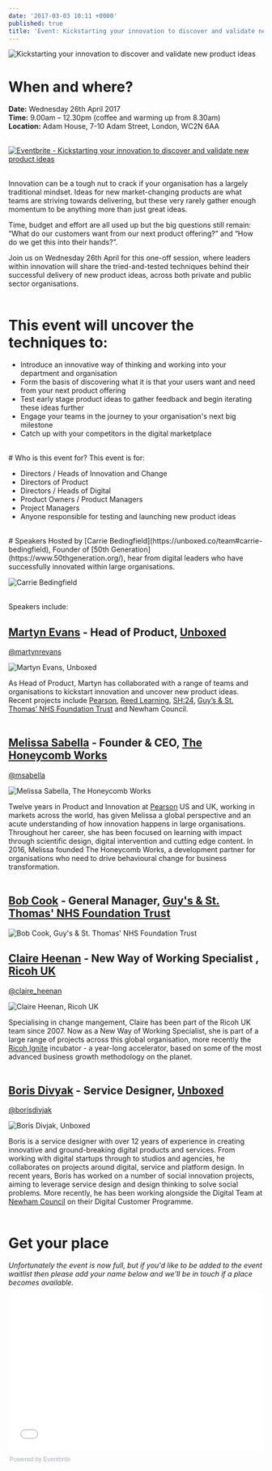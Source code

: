 ```yaml
---
date: '2017-03-03 10:11 +0000'
published: true
title: 'Event: Kickstarting your innovation to discover and validate new product ideas'
---
```

![Kickstarting your innovation to discover and validate new product ideas](https://s3-eu-west-1.amazonaws.com/unboxed-web-image-uploader/65d2655dd013a8bd49d116b39a7676e6.PNG)

# When and where?
<b>Date:</b> Wednesday 26th April 2017<br/>
<b>Time:</b> 9.00am – 12.30pm (coffee and warming up from 8.30am)<br/>
<b>Location:</b> Adam House, 7-10 Adam Street, London, WC2N 6AA<br/>
<br/>

<a href="https://www.eventbrite.co.uk/e/kickstarting-your-innovation-to-discover-and-validate-new-product-ideas-tickets-32328835417?ref=ebtn" target="_blank"><img src="https://www.eventbrite.co.uk/custombutton?eid=32328835417" alt="Eventbrite - Kickstarting your innovation to discover and validate new product ideas" /></a>

<br/>
Innovation can be a tough nut to crack if your organisation has a largely traditional mindset. Ideas for new market-changing products are what teams are striving towards delivering, but these very rarely gather enough momentum to be anything more than just great ideas.<br/>

Time, budget and effort are all used up but the big questions still remain: “What do our customers want from our next product offering?” and “How do we get this into their hands?”.<br/>

Join us on Wednesday 26th April for this one-off session, where leaders within innovation will share the tried-and-tested techniques behind their successful delivery of new product ideas, across both private and public sector organisations.<br/>
<br/>

# This event will uncover the techniques to:<br/>

- Introduce an innovative way of thinking and working into your department and organisation
- Form the basis of discovering what it is that your users want and need from your next product offering
- Test early stage product ideas to gather feedback and begin iterating these ideas further
- Engage your teams in the journey to your organisation's next big milestone
- Catch up with your competitors in the digital marketplace

<br/>
# Who is this event for?
This event is for:<br/>

- Directors / Heads of Innovation and Change
- Directors of Product
- Directors / Heads of Digital
- Product Owners / Product Managers
- Project Managers
- Anyone responsible for testing and launching new product ideas

<br/>
# Speakers
Hosted by [Carrie Bedingfield](https://unboxed.co/team#carrie-bedingfield), Founder of [50th Generation](https://www.50thgeneration.org/), hear from digital leaders who have successfully innovated within large organisations.<br/>

![Carrie Bedingfield](https://s3-eu-west-1.amazonaws.com/unboxed-web-image-uploader/fdab3d278f5d498aad8dc1005a47e1a9.PNG)

<br/>
Speakers include:<br/>

## [Martyn Evans](https://unboxed.co/team#martyn-evans) - Head of Product, [Unboxed](https://www.unboxe.co)<br/>
[@martynrevans](https://twitter.com/martynrevans)<br/>

![Martyn Evans, Unboxed](https://s3-eu-west-1.amazonaws.com/unboxed-web-image-uploader/24d75ff6bfcfb72a8bf19a387fa640ce.PNG)

As Head of Product, Martyn has collaborated with a range of teams and organisations to kickstart innovation and uncover new product ideas. Recent projects include [Pearson](https://unboxed.co/product-stories/pearson), [Reed Learning](https://unboxed.co/product-stories/reed-learning), [SH:24](https://unboxed.co/product-stories/sh24/), [Guy’s & St. Thomas’ NHS Foundation Trust](https://unboxed.co/blog/the-five-day-design-sprint-with-guy-s-st-thomas-nhs-foundation-trust-pediatric-allergy-team/) and Newham Council.<br/>
<br/>

## [Melissa Sabella](https://www.linkedin.com/in/melissa-sabella-a221575/) - Founder & CEO, [The Honeycomb Works](http://www.thehoneycombworks.com)<br/>
[@msabella](https://twitter.com/msabella)<br/>

![Melissa Sabella, The Honeycomb Works](https://s3-eu-west-1.amazonaws.com/unboxed-web-image-uploader/b9fefe23adfa06864d1beb915d51d0dc.PNG)

Twelve years in Product and Innovation at [Pearson](https://www.pearson.com/uk/) US and UK, working in markets across the world, has given Melissa a global perspective and an acute understanding of how innovation happens in large organisations. Throughout her career, she has been focused on learning with impact through scientific design, digital intervention and cutting edge content. In 2016, Melissa founded The Honeycomb Works, a development partner for organisations who need to drive behavioural change for business transformation.<br/>
<br/>

## [Bob Cook](https://www.linkedin.com/in/bob-cook-3307a934/) - General Manager, [Guy's & St. Thomas' NHS Foundation Trust](http://www.guysandstthomas.nhs.uk/Home.aspx)<br/>

![Bob Cook, Guy's & St. Thomas' NHS Foundation Trust](https://s3-eu-west-1.amazonaws.com/unboxed-web-image-uploader/f1a750447e4071af77f8975cae4f25a1.PNG)
<br/>

## [Claire Heenan](https://www.linkedin.com/in/claire-heenan-8255a160/) - New Way of Working Specialist , [Ricoh UK](https://www.ricoh.co.uk/index.html)<br/>
[@claire_heenan](https://twitter.com/claire_heenan)<br/>

![Claire Heenan, Ricoh UK](https://s3-eu-west-1.amazonaws.com/unboxed-web-image-uploader/467a1374a9a490f8938068c7473dc5fd.PNG)

Specialising in change mangement, Claire has been part of the Ricoh UK team since 2007. Now as a New Way of Working Specialist, she is part of a large range of projects across this global organisation, more recently the [Ricoh Ignite](https://ignite.ricoh.co.uk/#whatisignite) incubator - a year-long accelerator, based on some of the most advanced business growth methodology on the planet.<br/>
<br/>


## [Boris Divyak](https://www.linkedin.com/in/borisdivjak/) - Service Designer, [Unboxed](https://www.unboxed.co)<br/>
[@borisdivjak](https://twitter.com/borisdivjak)<br/>

![Boris Divjak, Unboxed](https://s3-eu-west-1.amazonaws.com/unboxed-web-image-uploader/f0abb0df837f811f84b58c72d75bbef0.PNG)

Boris is a service designer with over 12 years of experience in creating innovative and ground-breaking digital products and services. From working with digital startups through to studios and agencies, he collaborates on projects around digital, service and platform design. In recent years, Boris has worked on a number of social innovation projects, aiming to leverage service design and design thinking to solve social problems. More recently, he has been working alongside the Digital Team at [Newham Council](https://www.newham.gov.uk/) on their Digital Customer Programme.<br/>
<br/>

# Get your place
<i>Unfortunately the event is now full, but if you'd like to be added to the event waitlist then please add your name below and we'll be in touch if a place becomes available.</i><br/>

<div style="width:100%; text-align:left;"><iframe src="//eventbrite.co.uk/tickets-external?eid=32328835417&ref=etckt" frameborder="0" height="308" width="100%" vspace="0" hspace="0" marginheight="5" marginwidth="5" scrolling="auto" allowtransparency="true"></iframe><div style="font-family:Helvetica, Arial; font-size:12px; padding:10px 0 5px; margin:2px; width:100%; text-align:left;" ><a class="powered-by-eb" style="color: #ADB0B6; text-decoration: none;" target="_blank" href="http://www.eventbrite.co.uk/">Powered by Eventbrite</a></div></div>

